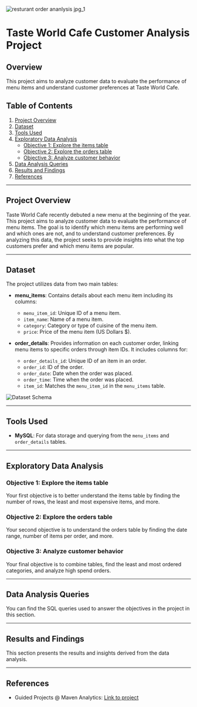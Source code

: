 ![resturant order ananlysis jpg_1](https://github.com/user-attachments/assets/eeb0334c-eae4-4c3b-a078-b1375e7523a8)

# Taste World Cafe Customer Analysis Project

## Overview
This project aims to analyze customer data to evaluate the performance of menu items and understand customer preferences at Taste World Cafe.

## Table of Contents
1. [Project Overview](#project-overview)
2. [Dataset](#dataset)
3. [Tools Used](#tools-used)
4. [Exploratory Data Analysis](#exploratory-data-analysis)
    - [Objective 1: Explore the items table](#objective-1-explore-the-items-table)
    - [Objective 2: Explore the orders table](#objective-2-explore-the-orders-table)
    - [Objective 3: Analyze customer behavior](#objective-3-analyze-customer-behavior)
5. [Data Analysis Queries](#data-analysis-queries)
6. [Results and Findings](#results-and-findings)
7. [References](#references)

---

## Project Overview
Taste World Cafe recently debuted a new menu at the beginning of the year. This project aims to analyze customer data to evaluate the performance of menu items. The goal is to identify which menu items are performing well and which ones are not, and to understand customer preferences. By analyzing this data, the project seeks to provide insights into what the top customers prefer and which menu items are popular.

---

## Dataset
The project utilizes data from two main tables:
- **menu_items**: Contains details about each menu item including its columns:
  - `menu_item_id`: Unique ID of a menu item.
  - `item_name`: Name of a menu item.
  - `category`: Category or type of cuisine of the menu item.
  - `price`: Price of the menu item (US Dollars $).

- **order_details**: Provides information on each customer order, linking menu items to specific orders through item IDs. It includes columns for:
  - `order_details_id`: Unique ID of an item in an order.
  - `order_id`: ID of the order.
  - `order_date`: Date when the order was placed.
  - `order_time`: Time when the order was placed.
  - `item_id`: Matches the `menu_item_id` in the `menu_items` table.
  
![Dataset Schema](https://github.com/user-attachments/assets/aa6cbf83-24f9-4b0c-8c9e-2f382d4a23e4)

---

## Tools Used
- **MySQL**: For data storage and querying from the `menu_items` and `order_details` tables.

---

## Exploratory Data Analysis

### Objective 1: Explore the items table
Your first objective is to better understand the items table by finding the number of rows, the least and most expensive items, and more.

### Objective 2: Explore the orders table
Your second objective is to understand the orders table by finding the date range, number of items per order, and more.

### Objective 3: Analyze customer behavior
Your final objective is to combine tables, find the least and most ordered categories, and analyze high spend orders.

---

## Data Analysis Queries
You can find the SQL queries used to answer the objectives in the project in this section.

---

## Results and Findings
This section presents the results and insights derived from the data analysis.

---

## References
- Guided Projects @ Maven Analytics: [Link to project](https://app.mavenanalytics.io/guided-projects/d7167b45-6317-49c9-b2bb-42e2a9e9c0bc#4mVvHvyFSbxxbwMliOuEx9)
